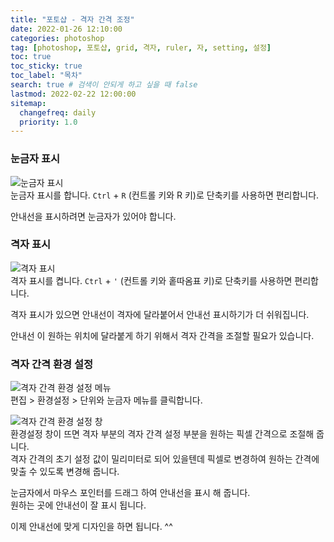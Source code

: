 ```yaml
---
title: "포토샵 - 격자 간격 조정"
date: 2022-01-26 12:10:00
categories: photoshop
tag: [photoshop, 포토샵, grid, 격자, ruler, 자, setting, 설정]
toc: true
toc_sticky: true
toc_label: "목차"
search: true # 검색이 안되게 하고 싶을 때 false
lastmod: 2022-02-22 12:00:00
sitemap:
  changefreq: daily
  priority: 1.0
---
```


### 눈금자 표시

![눈금자 표시](https://jxlove2020.github.io/images/2022-01-26-photoshop-gird-ruler-01.png)  
눈금자 표시를 합니다. `Ctrl` + `R` (컨트롤 키와 R 키)로 단축키를 사용하면 편리합니다.

안내선을 표시하려면 눈금자가 있어야 합니다.

### 격자 표시

![격자 표시](https://jxlove2020.github.io/images/2022-01-26-photoshop-gird-ruler-02.png)  
격자 표시를 켭니다. `Ctrl` + `'` (컨트롤 키와 홑따옴표 키)로 단축키를 사용하면 편리합니다.

격자 표시가 있으면 안내선이 격자에 달라붙어서 안내선 표시하기가 더 쉬워집니다.

안내선 이 원하는 위치에 달라붙게 하기 위해서 격자 간격을 조절할 필요가 있습니다.

### 격자 간격 환경 설정

![격자 간격 환경 설정 메뉴](https://jxlove2020.github.io/images/2022-01-26-photoshop-gird-ruler-03.png)  
편집 > 환경설정 > 단위와 눈금자 메뉴를 클릭합니다.

![격자 간격 환경 설정 창](https://jxlove2020.github.io/images/2022-01-26-photoshop-gird-ruler-04.png)  
환경설정 창이 뜨면 격자 부분의 격자 간격 설정 부분을 원하는 픽셀 간격으로 조절해 줍니다.  
격자 간격의 초기 설정 값이 밀리미터로 되어 있을텐데 픽셀로 변경하여 원하는 간격에 맞출 수 있도록 변경해 줍니다.

눈금자에서 마우스 포인터를 드래그 하여 안내선을 표시 해 줍니다.  
원하는 곳에 안내선이 잘 표시 됩니다.

이제 안내선에 맞게 디자인을 하면 됩니다. ^^
